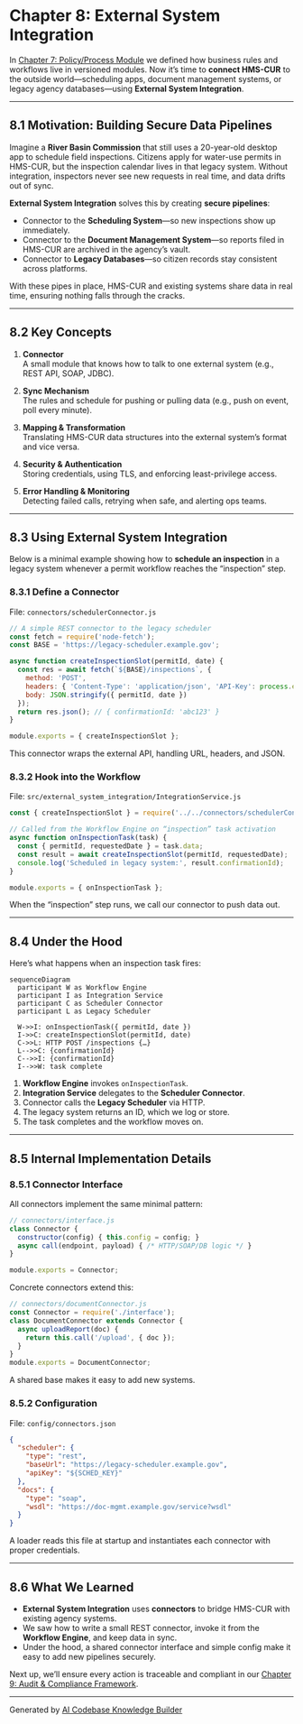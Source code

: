 # Chapter 8: External System Integration

In [Chapter 7: Policy/Process Module](07_policy_process_module_.md) we defined how business rules and workflows live in versioned modules. Now it’s time to **connect HMS-CUR** to the outside world—scheduling apps, document management systems, or legacy agency databases—using **External System Integration**.

---

## 8.1 Motivation: Building Secure Data Pipelines

Imagine a **River Basin Commission** that still uses a 20-year-old desktop app to schedule field inspections. Citizens apply for water-use permits in HMS-CUR, but the inspection calendar lives in that legacy system. Without integration, inspectors never see new requests in real time, and data drifts out of sync.

**External System Integration** solves this by creating **secure pipelines**:

- Connector to the **Scheduling System**—so new inspections show up immediately.
- Connector to the **Document Management System**—so reports filed in HMS-CUR are archived in the agency’s vault.
- Connector to **Legacy Databases**—so citizen records stay consistent across platforms.

With these pipes in place, HMS-CUR and existing systems share data in real time, ensuring nothing falls through the cracks.

---

## 8.2 Key Concepts

1. **Connector**  
   A small module that knows how to talk to one external system (e.g., REST API, SOAP, JDBC).

2. **Sync Mechanism**  
   The rules and schedule for pushing or pulling data (e.g., push on event, poll every minute).

3. **Mapping & Transformation**  
   Translating HMS-CUR data structures into the external system’s format and vice versa.

4. **Security & Authentication**  
   Storing credentials, using TLS, and enforcing least-privilege access.

5. **Error Handling & Monitoring**  
   Detecting failed calls, retrying when safe, and alerting ops teams.

---

## 8.3 Using External System Integration

Below is a minimal example showing how to **schedule an inspection** in a legacy system whenever a permit workflow reaches the “inspection” step.

### 8.3.1 Define a Connector

File: `connectors/schedulerConnector.js`
```js
// A simple REST connector to the legacy scheduler
const fetch = require('node-fetch');
const BASE = 'https://legacy-scheduler.example.gov';

async function createInspectionSlot(permitId, date) {
  const res = await fetch(`${BASE}/inspections`, {
    method: 'POST',
    headers: { 'Content-Type': 'application/json', 'API-Key': process.env.SCHED_KEY },
    body: JSON.stringify({ permitId, date })
  });
  return res.json(); // { confirmationId: 'abc123' }
}

module.exports = { createInspectionSlot };
```
This connector wraps the external API, handling URL, headers, and JSON.

### 8.3.2 Hook into the Workflow

File: `src/external_system_integration/IntegrationService.js`
```js
const { createInspectionSlot } = require('../../connectors/schedulerConnector');

// Called from the Workflow Engine on “inspection” task activation
async function onInspectionTask(task) {
  const { permitId, requestedDate } = task.data;
  const result = await createInspectionSlot(permitId, requestedDate);
  console.log('Scheduled in legacy system:', result.confirmationId);
}

module.exports = { onInspectionTask };
```
When the “inspection” step runs, we call our connector to push data out.

---

## 8.4 Under the Hood

Here’s what happens when an inspection task fires:

```mermaid
sequenceDiagram
  participant W as Workflow Engine
  participant I as Integration Service
  participant C as Scheduler Connector
  participant L as Legacy Scheduler

  W->>I: onInspectionTask({ permitId, date })
  I->>C: createInspectionSlot(permitId, date)
  C->>L: HTTP POST /inspections {…}
  L-->>C: {confirmationId}
  C-->>I: {confirmationId}
  I-->>W: task complete
```

1. **Workflow Engine** invokes `onInspectionTask`.  
2. **Integration Service** delegates to the **Scheduler Connector**.  
3. Connector calls the **Legacy Scheduler** via HTTP.  
4. The legacy system returns an ID, which we log or store.  
5. The task completes and the workflow moves on.

---

## 8.5 Internal Implementation Details

### 8.5.1 Connector Interface

All connectors implement the same minimal pattern:

```js
// connectors/interface.js
class Connector {
  constructor(config) { this.config = config; }
  async call(endpoint, payload) { /* HTTP/SOAP/DB logic */ }
}

module.exports = Connector;
```

Concrete connectors extend this:

```js
// connectors/documentConnector.js
const Connector = require('./interface');
class DocumentConnector extends Connector {
  async uploadReport(doc) {
    return this.call('/upload', { doc });
  }
}
module.exports = DocumentConnector;
```

A shared base makes it easy to add new systems.

### 8.5.2 Configuration

File: `config/connectors.json`
```json
{
  "scheduler": {
    "type": "rest",
    "baseUrl": "https://legacy-scheduler.example.gov",
    "apiKey": "${SCHED_KEY}"
  },
  "docs": {
    "type": "soap",
    "wsdl": "https://doc-mgmt.example.gov/service?wsdl"
  }
}
```
A loader reads this file at startup and instantiates each connector with proper credentials.

---

## 8.6 What We Learned

- **External System Integration** uses **connectors** to bridge HMS-CUR with existing agency systems.  
- We saw how to write a small REST connector, invoke it from the **Workflow Engine**, and keep data in sync.  
- Under the hood, a shared connector interface and simple config make it easy to add new pipelines securely.

Next up, we’ll ensure every action is traceable and compliant in our [Chapter 9: Audit & Compliance Framework](09_audit___compliance_framework_.md).

---

Generated by [AI Codebase Knowledge Builder](https://github.com/The-Pocket/Tutorial-Codebase-Knowledge)
